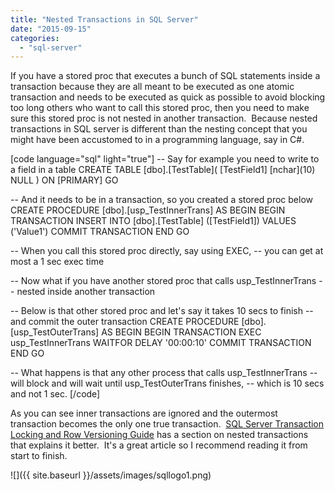 ```yaml
---
title: "Nested Transactions in SQL Server"
date: "2015-09-15"
categories: 
  - "sql-server"
---
```


If you have a stored proc that executes a bunch of SQL statements inside a transaction because they are all meant to be executed as one atomic transaction and needs to be executed as quick as possible to avoid blocking too long others who want to call this stored proc, then you need to make sure this stored proc is not nested in another transaction.  Because nested transactions in SQL server is different than the nesting concept that you might have been accustomed to in a programming language, say in C#.

\[code language="sql" light="true"\]
-- Say for example you need to write to a field in a table
CREATE TABLE \[dbo\].\[TestTable\](
	\[TestField1\] \[nchar\](10) NULL
) ON \[PRIMARY\]
GO

-- And it needs to be in a transaction, so you created a stored proc below
CREATE PROCEDURE \[dbo\].\[usp\_TestInnerTrans\] 
AS
BEGIN
	BEGIN TRANSACTION
		INSERT INTO \[dbo\].\[TestTable\] (\[TestField1\]) VALUES ('Value1')
	COMMIT TRANSACTION
END
GO

-- When you call this stored proc directly, say using EXEC, 
-- you can get at most a 1 sec exec time

-- Now what if you have another stored proc that calls usp\_TestInnerTrans 
-- nested inside another transaction

-- Below is that other stored proc and let's say it takes 10 secs to finish 
-- and commit the outer transaction
CREATE PROCEDURE \[dbo\].\[usp\_TestOuterTrans\] 
AS
BEGIN
	BEGIN TRANSACTION
	EXEC usp\_TestInnerTrans
	WAITFOR DELAY '00:00:10'
	COMMIT TRANSACTION
END
GO

-- What happens is that any other process that calls usp\_TestInnerTrans 
-- will block and will wait until usp\_TestOuterTrans finishes, 
-- which is 10 secs and not 1 sec.
\[/code\]

  

As you can see inner transactions are ignored and the outermost transaction becomes the only one true transaction.  [SQL Server Transaction Locking and Row Versioning Guide](https://technet.microsoft.com/en-us/library/jj856598(v=sql.110).aspx#Advanced) has a section on nested transactions that explains it better.  It's a great article so I recommend reading it from start to finish.

![]({{ site.baseurl }}/assets/images/sqllogo1.png)


